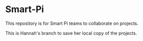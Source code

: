 # Smart-Pi
This repository is for Smart Pi teams to collaborate on projects.

This is Hannah's branch to save her local copy of the projects.
